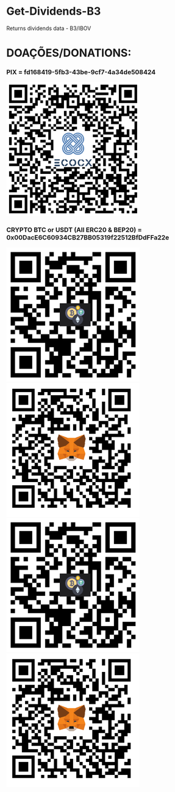 
# Get-Dividends-B3
Returns dividends data - B3/IBOV


# DOAÇÕES/DONATIONS:
<p align="left">
  <h3>PIX = fd168419-5fb3-43be-9cf7-4a34de508424</h3>
  <img src="./images/Pix.png" width="350" title="PIX">
  <h3>CRYPTO BTC or USDT (All ERC20 & BEP20) = 0x00DacE6C60934CB27BB05319f22512BfDdFFa22e</h3>
</p>
  <img src="./images/Address.png" width="350" title="Address">
  <img src="./images/MetaMask.png" width="350" title="MetaMask">
    <div id="banner" style="overflow: hidden; display: inline-block;">
        <div class="">
            <img src ="./images/Address.png" width="350" title="Address">
        </div>
        <div class="">
            <img src ="./images/MetaMask.png" width="350" title="MetaMask">
        </div>
    </div>



